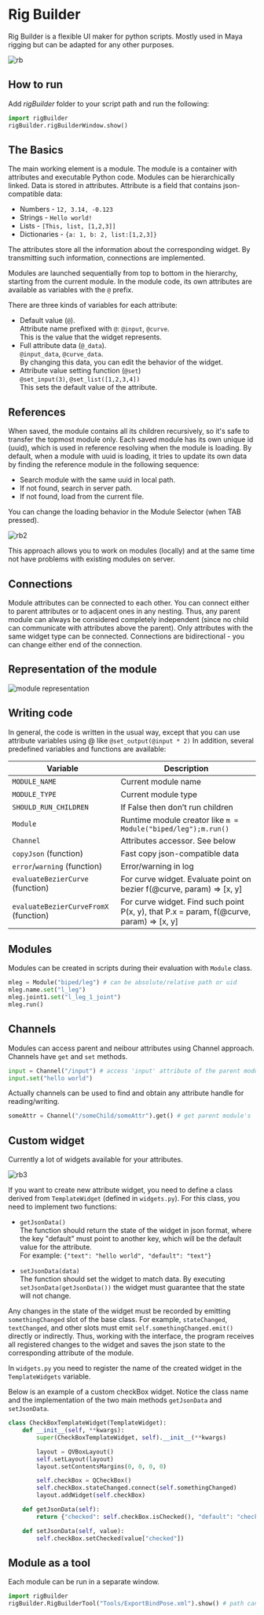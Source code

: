 # Rig Builder
Rig Builder is a flexible UI maker for python scripts. Mostly used in Maya rigging but can be adapted for any other purposes.

![rb](https://user-images.githubusercontent.com/9614751/163259226-61f06392-d2e4-4674-909d-7a8e8a4833a4.PNG)

## How to run
Add *rigBuilder* folder to your script path and run the following:
```python
import rigBuilder
rigBuilder.rigBuilderWindow.show() 
```
## The Basics
The main working element is a module. The module is a container with attributes and executable Python code.
Modules can be hierarchically linked. Data is stored in attributes. Attribute is a field that contains json-compatible data:
* Numbers  -  `12, 3.14, -0.123`
* Strings  -  `Hello world!`
* Lists  -  `[This, list, [1,2,3]]`
* Dictionaries  -  `{a: 1, b: 2, list:[1,2,3]}`

The attributes store all the information about the corresponding widget. By transmitting such information, connections are implemented.

Modules are launched sequentially from top to bottom in the hierarchy, starting from the current module. In the module code, its own attributes are available as variables with the `@` prefix.

There are three kinds of variables for each attribute:
* Default value (`@`).<br>
  Attribute name prefixed with `@`: `@input`, `@curve`.<br> 
  This is the value that the widget represents.
* Full attribute data (`@_data`).<br>
  `@input_data`, `@curve_data`.<br>
  By changing this data, you can edit the behavior of the widget. 
* Attribute value setting function (`@set`) <br>
  `@set_input(3)`, `@set_list([1,2,3,4])`<br>
  This sets the default value of the attribute.

## References
When saved, the module contains all its children recursively, so it's safe to transfer the topmost module only. Each saved module has its own unique id (uuid), which is used in reference resolving when the module is loading. 
By default, when a module with uuid is loading, it tries to update its own data by finding the reference module in the following sequence:
* Search module with the same uuid in local path.
* If not found, search in server path.
* If not found, load from the current file.
                                              
You can change the loading behavior in the Module Selector (when TAB pressed). 

![rb2](https://user-images.githubusercontent.com/9614751/159116931-841fe887-438c-4110-bd41-ab9d4531c744.PNG)

This approach allows you to work on modules (locally) and at the same time not have problems with existing modules on server.
  
## Connections
Module attributes can be connected to each other. You can connect either to parent attributes or to adjacent ones in any nesting. 
Thus, any parent module can always be considered completely independent (since no child can communicate with attributes above the parent). 
Only attributes with the same widget type can be connected. Connections are bidirectional - you can change either end of the connection.

## Representation of the module
![module representation](https://user-images.githubusercontent.com/9614751/187194450-2c509e82-cb81-444d-b449-ed976985c654.png)

## Writing code
In general, the code is written in the usual way, except that you can use attribute variables using @ like `@set_output(@input * 2)`
In addition, several predefined variables and functions are available:

| Variable | Description |
| -- | -- |
|`MODULE_NAME` |	Current module name |
|`MODULE_TYPE` |	Current module type |
|`SHOULD_RUN_CHILDREN` |	If False then don’t run children |
| `Module` | Runtime module creator like `m = Module("biped/leg");m.run()` |
|`Channel` | Attributes accessor. See below |
|`copyJson` (function) |	Fast copy json-compatible data |
|`error`/`warning` (function) |	Error/warning in log |
|`evaluateBezierCurve` (function) |	For curve widget. Evaluate point on bezier f(@curve, param) => [x, y] |
|`evaluateBezierCurveFromX` (function) |	For curve widget. Find such point P(x, y), that P.x = param, f(@curve, param) => [x, y] |

## Modules
Modules can be created in scripts during their evaluation with `Module` class.
```python
mleg = Module("biped/leg") # can be absolute/relative path or uid
mleg.name.set("l_leg")
mleg.joint1.set("l_leg_1_joint")
mleg.run()
```

## Channels
Modules can access parent and neibour attributes using Channel approach. Channels have `get` and `set` methods.
```python
input = Channel("/input") # access 'input' attribute of the parent module
input.set("hello world")
```
Actually channels can be used to find and obtain any attribute handle for reading/writing.
```python
someAttr = Channel("/someChild/someAttr").get() # get parent module's 'someChild' child module and its 'someAttr' attribute
```

## Custom widget
Currently a lot of widgets available for your attributes.

![rb3](https://user-images.githubusercontent.com/9614751/159117051-dd100f67-8159-4fa2-8fae-eb1921a64bae.PNG)

If you want to create new attribute widget, you need to define a class derived from `TemplateWidget` (defined in `widgets.py`).
For this class, you need to implement two functions:
* `getJsonData()`<br>
  The function should return the state of the widget in json format, where the key "default" must point to another key, which will be the default value for the attribute.<br>
  For example: `{"text": "hello world", "default": "text"}`
  
* `setJsonData(data)`<br>
  The function should set the widget to match data.
  By executing `setJsonData(getJsonData())` the widget must guarantee that the state will not change.

Any changes in the state of the widget must be recorded by emitting `somethingChanged` slot of the base class. For example, `stateChanged`, `textChanged`, and other slots must emit `self.somethingChanged.emit()` directly or indirectly. Thus, working with the interface, the program receives all registered changes to the widget and saves the json state to the corresponding attribute of the module.

In `widgets.py` you need to register the name of the created widget in the `TemplateWidgets` variable.

Below is an example of a custom checkBox widget. Notice the class name and the implementation of the two main methods `getJsonData` and `setJsonData`.
```python
class CheckBoxTemplateWidget(TemplateWidget):
    def __init__(self, **kwargs):
        super(CheckBoxTemplateWidget, self).__init__(**kwargs)

        layout = QVBoxLayout()
        self.setLayout(layout)
        layout.setContentsMargins(0, 0, 0, 0) 

        self.checkBox = QCheckBox()
        self.checkBox.stateChanged.connect(self.somethingChanged)
        layout.addWidget(self.checkBox)

    def getJsonData(self):
        return {"checked": self.checkBox.isChecked(), "default": "checked"}

    def setJsonData(self, value):
        self.checkBox.setChecked(value["checked"])
```

## Module as a tool
Each module can be run in a separate window.
```python
import rigBuilder
rigBuilder.RigBuilderTool("Tools/ExportBindPose.xml").show() # path can be relative, absolute or specified by uid
```
